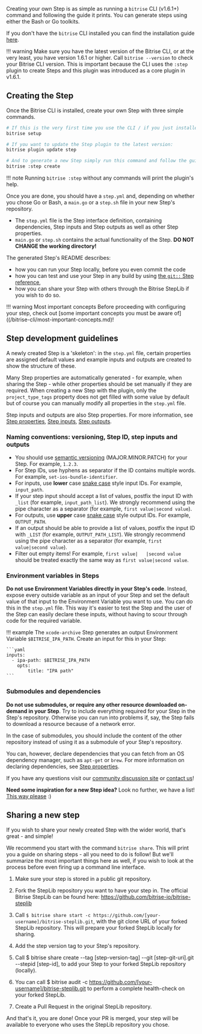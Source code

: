 Creating your own Step is as simple as running a `bitrise` CLI (v1.6.1+) command and following the guide it prints. You can generate steps using either the Bash or Go toolkits.

If you don't have the `bitrise` CLI installed you can find the installation guide [here](/bitrise-cli/installation/).

!!! warning
    Make sure you have the latest version of the Bitrise CLI, or at the very least, you have version 1.6.1 or higher. Call `bitrise --version` to check your Bitrise CLI version. This is important because the CLI uses the `:step` plugin to create Steps and this plugin was introduced as a core plugin in v1.6.1.

## Creating the Step

Once the Bitrise CLI is installed, create your own Step with three simple commands.

``` bash
# If this is the very first time you use the CLI / if you just installed the CLI run this:
bitrise setup

# If you want to update the Step plugin to the latest version:
bitrise plugin update step

# And to generate a new Step simply run this command and follow the guide it prints:
bitrise :step create
```

!!! note
    Running `bitrise :step` without any commands will print the plugin's help.

Once you are done, you should have a `step.yml` and, depending on whether you chose Go or Bash, a `main.go` or a `step.sh` file in your new Step's repository.

- The `step.yml` file is the Step interface definition, containing dependencies, Step inputs and Step outputs as well as other Step properties.
- `main.go` or `step.sh` contains the actual functionality of the Step. __DO NOT CHANGE the working directory!__

The generated Step's README describes:

- how you can run your Step locally, before you even commit the code
- how you can test and use your Step in any build by using [the `git::` Step reference](/bitrise-cli/Steps/#special-Step-sources),
- how you can share your Step with others through the Bitrise StepLib if you wish to do so.

!!! warning Most important concepts
    Before proceeding with configuring your step, check out [some important concepts you must be aware of]((/bitrise-cli/most-important-concepts.md)!

## Step development guidelines

A newly created Step is a 'skeleton': in the `step.yml` file, certain properties are assigned default values and example inputs and outputs are created to show the structure of these.

Many Step properties are automatically generated - for example, when sharing the Step - while other properties should be set manually if they are required. When creating a new Step with the plugin, only the `project_type_tags` property does not get filled with some value by default but of course you can manually modify all properties in the `step.yml` file.

Step inputs and outputs are also Step properties. For more information, see [Step properties](/bitrise-cli/Step-properties), [Step inputs](/bitrise-cli/Step-inputs), [Step outputs](/bitrise-cli/Step-outputs).

### Naming conventions: versioning, Step ID, step inputs and outputs

- You should use [semantic versioning](https://semver.org/) (MAJOR.MINOR.PATCH) for your Step. For example, `1.2.3`.
- For Step IDs, use hyphens as separator if the ID contains multiple words. For example, `set-ios-bundle-identifier`.
- For inputs, use __lower__ case [snake case](https://en.wikipedia.org/wiki/Snake_case) style input IDs. For example, `input_path`.
- If your step input should accept a list of values, postfix the input ID with `_list` (for example, `input_path_list`). We strongly recommend using the pipe character as a separator (for example, `first value|second value`).
- For outputs, use __upper__ case [snake case](https://en.wikipedia.org/wiki/Snake_case) style output IDs. For example, `OUTPUT_PATH`.
- If an output should be able to provide a list of values, postfix the input ID with `_LIST` (for example, `OUTPUT_PATH_LIST`). We strongly recommend using the pipe character as a separator (for example, `first value|second value`).
- Filter out empty items! For example, `first value|   |second value` should be treated exactly the same way as `first value|second value`.

### Environment variables in Steps

__Do not use Environment Variables directly in your Step's code__. Instead, expose every outside variable as an input of your Step and set the default value of that input to the Environment Variable you want to use. You can do this in the `step.yml` file. This way it's easier to test the Step and the user of the Step can easily declare these inputs, without having to scour through code for the required variable.

!!! example
    The `xcode-archive` Step generates an output Environment Variable `$BITRISE_IPA_PATH`. Create an input for this in your Step:

    ```yaml
    inputs:
      - ipa-path: $BITRISE_IPA_PATH
        opts:
            title: "IPA path"
    ```

### Submodules and dependencies

__Do not use submodules, or require any other resource downloaded on-demand in your Step__. Try to include everything required for your Step in the Step's repository. Otherwise you can run into problems if, say, the Step fails to download a resource because of a network error.

In the case of submodules, you should include the content of the other repository instead of using it as a submodule of your Step's repository.

You can, however, declare dependencies that you can fetch from an OS dependency manager, such as `apt-get` or `brew`. For more information on declaring dependencies, see [Step properties](/bitrise-cli/Step-properties).

If you have any questions visit our [community discussion site](https://discuss.bitrise.io/) or [contact us](https://www.bitrise.io/contact)!

**Need some inspiration for a new Step idea?** Look no further, we have a list! [This way please](https://discuss.bitrise.io/search?q=tags%3Acontrib-this-feature%20tag%3AStep) :)

## Sharing a new step

If you wish to share your newly created Step with the wider world, that's great - and simple!

We recommend you start with the command `bitrise share`. This will print you a guide on sharing steps - all you need to do is follow! But we'll summarize the most important things here as well, if you wish to look at the process before even firing up a command line interface.

1. Make sure your step is stored in a public git repository.

1. Fork the StepLib repository you want to have your step in. The official Bitrise StepLib can be found here: https://github.com/bitrise-io/bitrise-steplib

1.  Call `$ bitrise share start -c https://github.com/[your-username]/bitrise-steplib.git`, with the git clone URL of your forked StepLib repository. This will prepare your forked StepLib locally for sharing.

1. Add the step version tag to your Step's repository.

1. Call $ bitrise share create --tag [step-version-tag] --git [step-git-uri].git --stepid [step-id],
to add your Step to your forked StepLib repository (locally).

1. You can call $ bitrise audit -c https://github.com/[your-username]/bitrise-steplib.git
to perform a complete health-check on your forked StepLib.

1. Create a Pull Request in the original StepLib repository.

And that's it, you are done! Once your PR is merged, your step will be available to everyone who uses the StepLib repository you chose.
